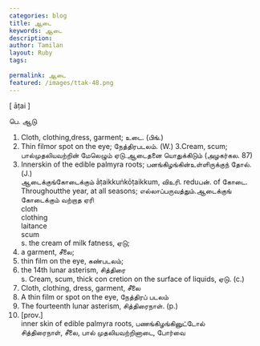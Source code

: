 ```yaml
---
categories: blog
title: ஆடை
keywords: ஆடை
description: 
author: Tamilan
layout: Ruby
tags: 
 
permalink: ஆடை
featured: /images/ttak-48.png
---
```

  
[ āṭai ]  
  
பெ. ஆடு  
1. Cloth, clothing,dress, garment; உடை. (பிங்.)  
2. Thin filmor spot on the eye; நேத்திரபடலம். (W.) 3.Cream, scum; பால்முதலியவற்றின் மேலெழும் ஏடு.ஆடைதனை யொதுக்கிடும் (அழகர்கல. 87)  
4. Innerskin of the edible palmyra roots; பனங்கிழங்கின்உள்ளிருக்குந் தோல். (J.)  
ஆடைக்குங்கோடைக்கும் āṭaikkuṅkōṭaikkum, விஉரி. reduபன். of கோடை. Throughoutthe year, at all seasons; எல்லாப்பருவத்தும்.ஆடைக்குங் கோடைக்கும் வற்றாத ஏரி  
cloth  
clothing  
laitance  
scum  
s. the cream of milk fatness, ஏடு;  
2. a garment, சீலை;  
3. thin film on the eye, கண்படலம்;  
4. the 14th lunar asterism, சித்திரை  
s. Cream, scum, thick con cretion on the surface of liquids, ஏடு. (c.)  
2. Cloth, clothing, dress, garment, சீலை  
3. A thin film or spot on the eye, நேத்திரப் படலம்  
4. The fourteenth lunar asterism, சித்திரைநாள். (p.)  
5. [prov.]  
inner skin of edible palmyra roots, பணங்கிழங்கினுட்டோல்  
சித்திரைநாள், சீலை, பால் முதலியவற்றினாடை, போர்வை